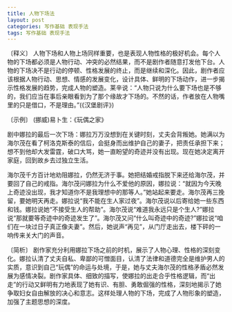 ```yaml
---
title: 人物下场法
layout: post
categories: 写作基础 表现手法
tags: 写作基础 表现手法
---
```


〔释义〕 人物下场和人物上场同样重要，也是表现人物性格的极好机会。每个人物的下场都必须是人物行动、冲突的必然结果，而不是剧作者随意打发他下台。人物的下场决不是行动的停顿、性格发展的终止，而是继续和深化。因此，剧作者应该根据人物行动、思想、情感的发展变化，设计具体、鲜明的下场动作，进一步揭示性格发展的趋势，完成人物的塑造。莱辛说：“人物只说为什么要下场也是不够的，我们应当在事后亲眼看到为了那个缘故才下场的。不然的话，作者放在人物嘴里的只是借口，不是理由。”(《汉堡剧评》)

〔示例〕 (挪威)易卜生：《玩偶之家》

剧中娜拉的最后一次下场：娜拉万万没想到在关键时刻，丈夫会背叛她。她满以为海尔茂在看了柯洛克斯泰的信后，会挺身而出维护自己的妻子，把责任承担下来；想不到他却大发雷霆，破口大骂，她一直盼望的奇迹并没有出现。现在她决定离开家庭，回到故乡去过独立生活。

海尔茂千方百计地劝阻娜拉，仍然无济于事。她把结婚戒指脱下来还给海尔茂，并要回了自己的戒指。海尔茂问娜拉为什么不爱他的原因，娜拉说：“就因为今天晚上奇迹没出现，我才知道你不是我理想中的那等人。”她站起来要走。海尔茂再三挽留，要她明天再走。娜拉说“我不能在生人家过夜”。海尔茂说以后寄给她一些东西和钱。娜拉说她“不接受生人的帮助”。海尔茂说“难道我永远只是个生人?”娜拉说“那就要等奇迹中的奇迹发生了”。海尔茂又问“什么叫奇迹中的奇迹?”娜拉说“咱们在一块过日子真正像夫妻”。然后，她说声“再见”，从门厅走出去，楼下砰的一响传来关大门的声音。

〔简析〕 剧作家充分利用娜拉下场之前的时机，展示了人物心理、性格的深刻变化。娜拉认清了丈夫自私、卑鄙的可憎面目，认清了法律和道德完全是维护男人的实质，意识到自己“玩偶”的命运与处境，于是，她与丈夫海尔茂的性格矛盾必然发展为感情决裂。剧作家具体、细致的描写，使娜拉的出走合乎性格逻辑，而“出走”的行动又鲜明有力地表现了她有识、有胆、勇敢倔强的性格，深刻地揭示了她争取妇女自由解放的决心和意志。这样处理人物的下场，完成了人物形象的塑造，加强了主题思想的深度。 